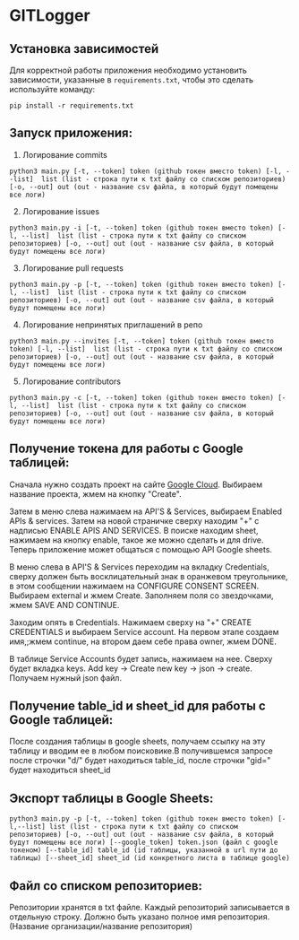   # GITLogger

## Установка зависимостей

Для корректной работы приложения необходимо установить зависимости, указанные в `requirements.txt`, чтобы это сделать 
используйте команду:

```commandline
pip install -r requirements.txt
```

## Запуск приложения:
1. Логирование commits
```commandline
python3 main.py [-t, --token] token (github токен вместо token) [-l, --list]  list (list - строка пути к txt файлу со списком репозиториев) [-o, --out] out (out - название csv файла, в который будут помещены все логи)
```
2. Логирование issues
```commandline
python3 main.py -i [-t, --token] token (github токен вместо token) [-l, --list]  list (list - строка пути к txt файлу со списком репозиториев) [-o, --out] out (out - название csv файла, в который будут помещены все логи)
```
3. Логирование pull requests
```commandline
python3 main.py -p [-t, --token] token (github токен вместо token) [-l, --list]  list (list - строка пути к txt файлу со списком репозиториев) [-o, --out] out (out - название csv файла, в который будут помещены все логи)
```
4. Логирование непринятых приглашений в репо
```commandline
python3 main.py --invites [-t, --token] token (github токен вместо token) [-l, --list]  list (list - строка пути к txt файлу со списком репозиториев) [-o, --out] out (out - название csv файла, в который будут помещены все логи)
```
5. Логирование contributors
```commandline
python3 main.py -c [-t, --token] token (github токен вместо token) [-l, --list]  list (list - строка пути к txt файлу со списком репозиториев) [-o, --out] out (out - название csv файла, в который будут помещены все логи)
```

##  Получение токена для работы с Google таблицей:
Сначала нужно создать проект на сайте  [Google Cloud](https://console.cloud.google.com/). Выбираем название проекта, жмем на кнопку "Create".

Затем в меню слева нажимаем на API'S & Services, выбираем Enabled APIs & services. Затем на новой страничке сверху находим "+" с надписью ENABLE APIS AND SERVICES. В поиске находим sheet, нажимаем на кнопку enable, такое же можно сделать и для drive. Теперь приложение может общаться с помощью API Google sheets.

В меню слева в API'S & Services переходим на вкладку Credentials, сверху должен быть восклицательный знак в оранжевом треугольнике, в этом сообщении нажимаем на CONFIGURE CONSENT SCREEN. Выбираем external и жмем Create. Заполняем поля со звездочками, жмем SAVE AND CONTINUE.

Заходим опять в Credentials. Нажимаем сверху на "+" CREATE CREDENTIALS и выбираем Service account. На первом этапе создаем имя,;жмем continue, на втором даем себе права owner, жмем DONE.

В таблице Service Accounts будет запись, нажимаем на нее. Сверху будет вкладка keys. Add key -> Create new key -> json -> create. Получаем нужный json файл.
##  Получение table_id и sheet_id для работы с Google таблицей:
После создания таблицы в google sheets, получаем ссылку на эту таблицу и вводим ее в любом поисковике.В получившемся запросе после строчки "d/" будет находиться table_id, после строчки "gid=" будет находиться sheet_id 
## Экспорт таблицы в Google Sheets:

``` commandline
python3 main.py -p [-t, --token] token (github токен вместо token) [-l,--list] list (list - строка пути к txt файлу со списком репозиториев) [-o, --out] out (out - название csv файла, в который будут помещены все логи) [--google_token] token.json (файл с google токеном) [--table_id] table_id (id таблицы, указанной в url пути до таблицы) [--sheet_id] sheet_id (id конкретного листа в таблице google)
```

## Файл со списком репозиториев:

Репозитории хранятся в txt файле. Каждый репозиторий записывается в отдельную строку.
Должно быть указано полное имя репозитория. (Название организации/название репозитория)
